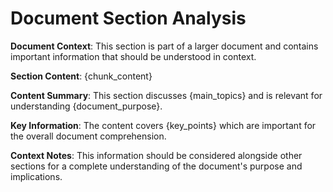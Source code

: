 # Document Section Analysis

**Document Context**: This section is part of a larger document and contains important information that should be understood in context.

**Section Content**: {chunk_content}

**Content Summary**: This section discusses {main_topics} and is relevant for understanding {document_purpose}.

**Key Information**: The content covers {key_points} which are important for the overall document comprehension.

**Context Notes**: This information should be considered alongside other sections for a complete understanding of the document's purpose and implications.